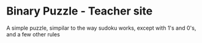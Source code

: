 # Binary Puzzle - Teacher site
A simple puzzle, simpilar to the way sudoku works, except with 1's and 0's, and a few other rules
